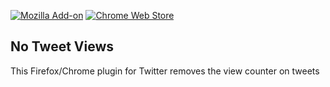 [![Mozilla Add-on](https://img.shields.io/amo/v/no-tweet-views?style=flat-square)](https://addons.mozilla.org/en-GB/firefox/addon/no-tweet-views/)
[![Chrome Web Store](https://img.shields.io/chrome-web-store/v/idndmhfalcddnfpafjkkjocmpoofgdbl?style=flat-square)](https://chrome.google.com/webstore/detail/no-tweet-views/idndmhfalcddnfpafjkkjocmpoofgdbl)

## No Tweet Views

This Firefox/Chrome plugin for Twitter removes the view counter on tweets
